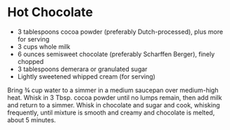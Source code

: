 # Hot Chocolate

- 3 tablespoons cocoa powder (preferably Dutch-processed), plus more for serving
- 3 cups whole milk
- 6 ounces semisweet chocolate (preferably Scharffen Berger), finely chopped
- 3 tablespoons demerara or granulated sugar
- Lightly sweetened whipped cream (for serving)

Bring ¾ cup water to a simmer in a medium saucepan over medium-high heat. Whisk in 3 Tbsp. cocoa powder until no lumps remain, then add milk and return to a simmer. Whisk in chocolate and sugar and cook, whisking frequently, until mixture is smooth and creamy and chocolate is melted, about 5 minutes.
